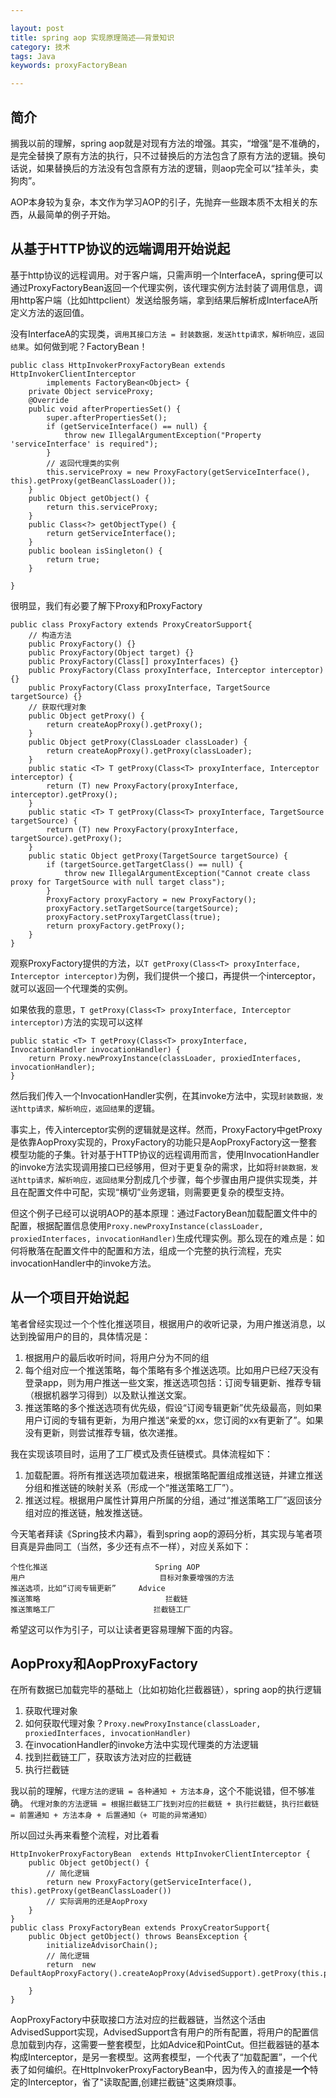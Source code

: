 ```yaml
---

layout: post
title: spring aop 实现原理简述——背景知识
category: 技术
tags: Java
keywords: proxyFactoryBean

---
```


## 简介

搁我以前的理解，spring aop就是对现有方法的增强。其实，“增强”是不准确的，是完全替换了原有方法的执行，只不过替换后的方法包含了原有方法的逻辑。换句话说，如果替换后的方法没有包含原有方法的逻辑，则aop完全可以“挂羊头，卖狗肉”。

AOP本身较为复杂，本文作为学习AOP的引子，先抛弃一些跟本质不太相关的东西，从最简单的例子开始。

## 从基于HTTP协议的远端调用开始说起

基于http协议的远程调用。对于客户端，只需声明一个InterfaceA，spring便可以通过ProxyFactoryBean返回一个代理实例，该代理实例方法封装了调用信息，调用http客户端（比如httpclient）发送给服务端，拿到结果后解析成InterfaceA所定义方法的返回值。

没有InterfaceA的实现类，`调用其接口方法 = 封装数据，发送http请求，解析响应，返回结果`。如何做到呢？FactoryBean！




    public class HttpInvokerProxyFactoryBean extends HttpInvokerClientInterceptor
    		implements FactoryBean<Object> {
    	private Object serviceProxy;
    	@Override
    	public void afterPropertiesSet() {
    		super.afterPropertiesSet();
    		if (getServiceInterface() == null) {
    			throw new IllegalArgumentException("Property 'serviceInterface' is required");
    		}
    		// 返回代理类的实例
    		this.serviceProxy = new ProxyFactory(getServiceInterface(), this).getProxy(getBeanClassLoader());
    	}
    	public Object getObject() {
    		return this.serviceProxy;
    	}
    	public Class<?> getObjectType() {
    		return getServiceInterface();
    	}
    	public boolean isSingleton() {
    		return true;
    	}
    
    }

很明显，我们有必要了解下Proxy和ProxyFactory

    public class ProxyFactory extends ProxyCreatorSupport{
        // 构造方法
        public ProxyFactory() {}
        public ProxyFactory(Object target) {}
        public ProxyFactory(Class[] proxyInterfaces) {}
        public ProxyFactory(Class proxyInterface, Interceptor interceptor) {}
        public ProxyFactory(Class proxyInterface, TargetSource targetSource) {}
        // 获取代理对象
        public Object getProxy() {
            return createAopProxy().getProxy();
        }
        public Object getProxy(ClassLoader classLoader) {
            return createAopProxy().getProxy(classLoader);
        }
        public static <T> T getProxy(Class<T> proxyInterface, Interceptor interceptor) {
            return (T) new ProxyFactory(proxyInterface, interceptor).getProxy();
        }
        public static <T> T getProxy(Class<T> proxyInterface, TargetSource targetSource) {
            return (T) new ProxyFactory(proxyInterface, targetSource).getProxy();
        }
        public static Object getProxy(TargetSource targetSource) {
            if (targetSource.getTargetClass() == null) {
                throw new IllegalArgumentException("Cannot create class proxy for TargetSource with null target class");
            }
            ProxyFactory proxyFactory = new ProxyFactory();
            proxyFactory.setTargetSource(targetSource);
            proxyFactory.setProxyTargetClass(true);
            return proxyFactory.getProxy();
        }
    }
    
观察ProxyFactory提供的方法，以`T getProxy(Class<T> proxyInterface, Interceptor interceptor)`为例，我们提供一个接口，再提供一个interceptor，就可以返回一个代理类的实例。

如果依我的意思，`T getProxy(Class<T> proxyInterface, Interceptor interceptor)`方法的实现可以这样

    public static <T> T getProxy(Class<T> proxyInterface, InvocationHandler invocationHandler) {
        return Proxy.newProxyInstance(classLoader, proxiedInterfaces, invocationHandler);
    }

然后我们传入一个InvocationHandler实例，在其invoke方法中，实现`封装数据，发送http请求，解析响应，返回结果`的逻辑。

事实上，传入interceptor实例的逻辑就是这样。然而，ProxyFactory中getProxy是依靠AopProxy实现的，ProxyFactory的功能只是AopProxyFactory这一整套模型功能的子集。针对基于HTTP协议的远程调用而言，使用InvocationHandler的invoke方法实现调用接口已经够用，但对于更复杂的需求，比如将`封装数据，发送http请求，解析响应，返回结果`分割成几个步骤，每个步骤由用户提供实现类，并且在配置文件中可配，实现“横切”业务逻辑，则需要更复杂的模型支持。

但这个例子已经可以说明AOP的基本原理：通过FactoryBean加载配置文件中的配置，根据配置信息使用`Proxy.newProxyInstance(classLoader, proxiedInterfaces, invocationHandler)`生成代理实例。那么现在的难点是：如何将散落在配置文件中的配置和方法，组成一个完整的执行流程，充实invocationHandler中的invoke方法。

## 从一个项目开始说起

笔者曾经实现过一个个性化推送项目，根据用户的收听记录，为用户推送消息，以达到挽留用户的目的，具体情况是：

1.	根据用户的最后收听时间，将用户分为不同的组
2.	每个组对应一个推送策略，每个策略有多个推送选项。比如用户已经7天没有登录app，则为用户推送一些文案，推送选项包括：订阅专辑更新、推荐专辑（根据机器学习得到）以及默认推送文案。
3.	推送策略的多个推送选项有优先级，假设“订阅专辑更新”优先级最高，则如果用户订阅的专辑有更新，为用户推送“亲爱的xx，您订阅的xx有更新了”。如果没有更新，则尝试推荐专辑，依次递推。

我在实现该项目时，运用了工厂模式及责任链模式。具体流程如下：

1.	加载配置。将所有推送选项加载进来，根据策略配置组成推送链，并建立推送分组和推送链的映射关系（形成一个“推送策略工厂”）。
2.	推送过程。根据用户属性计算用户所属的分组，通过“推送策略工厂”返回该分组对应的推送链，触发推送链。

今天笔者拜读《Spring技术内幕》，看到spring aop的源码分析，其实现与笔者项目真是异曲同工（当然，多少还有点不一样），对应关系如下：

    个性化推送                        Spring AOP
    用户	                            目标对象要增强的方法
    推送选项，比如“订阅专辑更新”	    Advice
    推送策略	                        拦截链
    推送策略工厂	                    拦截链工厂
    
希望这可以作为引子，可以让读者更容易理解下面的内容。

## AopProxy和AopProxyFactory

在所有数据已加载完毕的基础上（比如初始化拦截器链），spring aop的执行逻辑

1. 获取代理对象
2. 如何获取代理对象？`Proxy.newProxyInstance(classLoader, proxiedInterfaces, invocationHandler)`
3. 在invocationHandler的invoke方法中实现代理类的方法逻辑
4. 找到拦截链工厂，获取该方法对应的拦截链
5. 执行拦截链

我以前的理解，`代理方法的逻辑 = 各种通知 + 方法本身`，这个不能说错，但不够准确。
`代理对象的方法逻辑 = 根据拦截链工厂找到对应的拦截链 + 执行拦截链`，`执行拦截链 = 前置通知 + 方法本身 + 后置通知（+ 可能的异常通知）`

所以回过头再来看整个流程，对比着看

    HttpInvokerProxyFactoryBean  extends HttpInvokerClientInterceptor {
    	public Object getObject() {
    		// 简化逻辑
    		return new ProxyFactory(getServiceInterface(), this).getProxy(getBeanClassLoader())
    	    // 实际调用的还是AopProxy
    	}
	}
	public class ProxyFactoryBean extends ProxyCreatorSupport{
	    public Object getObject() throws BeansException {
    		initializeAdvisorChain();
    	    // 简化逻辑
    	    return  new DefaultAopProxyFactory().createAopProxy(AdvisedSupport).getProxy(this.proxyClassLoader)
    		
        }
	}
	
AopProxyFactory中获取接口方法对应的拦截器链，当然这个活由AdvisedSupport实现，AdvisedSupport含有用户的所有配置，将用户的配置信息加载到内存，这需要一整套模型，比如Advice和PointCut。但拦截器链的基本构成Interceptor，是另一套模型。这两套模型，一个代表了“加载配置”，一个代表了如何编织。在HttpInvokerProxyFactoryBean中，因为传入的直接是**一个**特定的Interceptor，省了"读取配置,创建拦截链"这类麻烦事。